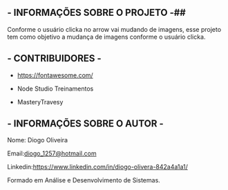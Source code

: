 ## - INFORMAÇÕES SOBRE O PROJETO -##  

Conforme o usuário clicka  no arrow vai mudando de imagens, esse projeto tem como objetivo a mudança de imagens conforme o usuário clicka.


## - CONTRIBUIDORES - ##

- https://fontawesome.com/

-  Node Studio Treinamentos

- MasteryTravesy


## - INFORMAÇÕES SOBRE O AUTOR - ##

Nome: Diogo Oliveira

Email:diogo_1257@hotmail.com

Linkedin:https://www.linkedin.com/in/diogo-olivera-842a4a1a1/

Formado em Análise e Desenvolvimento de Sistemas.